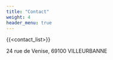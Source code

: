 ```yaml
---
title: "Contact"
weight: 4
header_menu: true
---
```


{{<contact_list>}}

24 rue de Venise, 69100 VILLEURBANNE

